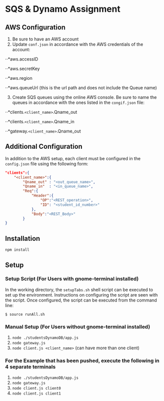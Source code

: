 # SQS & Dynamo Assignment


## AWS Configuration
1. Be sure to have an AWS account
2. Update `conf.json` in accordance with the AWS credentials of the account:

⋅⋅*aws.accessID

⋅⋅*aws.secretKey

⋅⋅*aws.region

⋅⋅*aws.queueUrl (this is the url path and does not include the Queue name)

3. Create SQS queues using the online AWS console.  Be sure to name the queues in accordance with the ones listed in the `congif.json` file:

⋅⋅*clients.`<client_name>`.Qname_out

⋅⋅*clients.`<client_name>`.Qname_in

⋅⋅*gateway.`<client_name>`.Qname_out


## Additional Configuration
In addition to the AWS setup, each client must be configured in the `config.json` file using the following form:
```JSON
"clients":{
	"<client_name>":{
		"Qname_out"	: "<out_queue_name>",
		"Qname_in"	: "<in_queue_name>",
		"Req":{
			"Header":{
				"OP":"<REST_operation>",
				"ID": "<student_id_number>"			
			},
			"Body":"<REST_Body>"	
		}
}
```


## Installation

`npm install`

## Setup 

### Setup Script (For Users with gnome-terminal installed)
In the working directory, the `setupTabs.sh` shell script can be executed to set up the environment.  Instructions on configuring the script are seen with the script.  Once configured, the script can be executed from the command line:

`$ source runAll.sh`

### Manual Setup (For Users without gnome-terminal installed)
1. `node ./studentsDynamoDB/app.js`
2. `node gateway.js`
3. `node client.js <client_name>` (can have more than one client)

### For the Example that has been pushed, execute the following in 4 separate terminals
1. `node ./studentsDynamoDB/app.js`
2. `node gateway.js`
3. `node client.js client0`
4. `node client.js client1`


